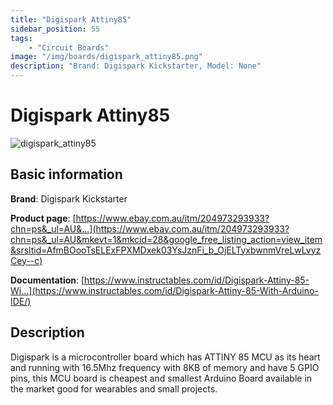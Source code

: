 ```yaml
---
title: "Digispark Attiny85"
sidebar_position: 55
tags:
    - "Circuit Boards"
image: "/img/boards/digispark_attiny85.png"
description: "Brand: Digispark Kickstarter, Model: None"
---
```

# Digispark Attiny85

![digispark_attiny85](/img/boards/digispark_attiny85.png)

## Basic information

**Brand**: Digispark Kickstarter

**Product page**: [https://www.ebay.com.au/itm/204973293933?chn=ps&_ul=AU&...](https://www.ebay.com.au/itm/204973293933?chn=ps&_ul=AU&mkevt=1&mkcid=28&google_free_listing_action=view_item&srsltid=AfmBOooTsELExFPXMDxek03YsJznFi_b_OjELTyxbwnmVreLwLvyzCey--c)

**Documentation**: [https://www.instructables.com/id/Digispark-Attiny-85-Wi...](https://www.instructables.com/id/Digispark-Attiny-85-With-Arduino-IDE/)

## Description

Digispark is a microcontroller board which has ATTINY 85 MCU as its heart and running with 16\.5Mhz frequency with 8KB of memory and have 5 GPIO pins, this MCU board is cheapest and smallest Arduino Board available in the market good for wearables and small projects\.

